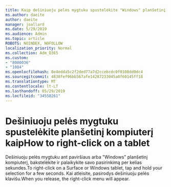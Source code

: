 ```yaml
---
title: Kaip dešiniuoju pelės mygtuku spustelėkite "Windows" planšetinį kompiuterį
ms.author: daeite
author: daeite
manager: joallard
ms.date: 5/29/2019
ms.audience: Admin
ms.topic: article
ROBOTS: NOINDEX, NOFOLLOW
localization_priority: Normal
ms.collection: Adm_O365
ms.custom:
- "8000036"
- "1084"
ms.openlocfilehash: 8e4edda5c2f2ded77a7d2ccebcdc0f0108dd0dc4
ms.sourcegitcommit: 4838fef96bb567afe14287233045a0f60145ff18
ms.translationtype: MT
ms.contentlocale: lt-LT
ms.lasthandoff: 05/29/2019
ms.locfileid: "34550261"
---
```

# <a name="how-to-right-click-on-a-tablet"></a><span data-ttu-id="a83f8-102">Dešiniuoju pelės mygtuku spustelėkite planšetinį kompiuterį kaip</span><span class="sxs-lookup"><span data-stu-id="a83f8-102">How to right-click on a tablet</span></span>

<span data-ttu-id="a83f8-103">Dešiniuoju pelės mygtuku ant paviršiaus arba "Windows" planšetinį kompiuterį, bakstelėkite ir palaikykite savo pasirinkimą per kelias sekundes.</span><span class="sxs-lookup"><span data-stu-id="a83f8-103">To right-click on a Surface or Windows tablet, tap and hold your selection for a few seconds.</span></span> <span data-ttu-id="a83f8-104">Kai atleisite, pasirodys dešiniuoju pelės klavišu.</span><span class="sxs-lookup"><span data-stu-id="a83f8-104">When you release, the right-click menu will appear.</span></span>